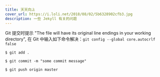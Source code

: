 ```yaml
---
title: 天天向上
cover_url: https://i.loli.net/2018/08/02/5b6328902cfb3.jpg
description: 一些 Jekyll 有关的问题
---
```


Git 提交时提示 "The file will have its original line endings in your working directory", 在 Git 中输入如下命令解决：```git config --global core.autocrlf false```

```
$ git add .

$ git commit -m "some commit message"

$ git push origin master

```

